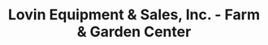 ---
title: "Lovin Equipment & Sales, Inc. - Farm & Garden Center"
url: /robbinsville/lovin-equipment-und-sales-inc-farm-und-garden-center/
shop: Landwirtschaftlich
---